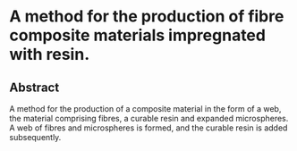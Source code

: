 # A method for the production of fibre composite materials impregnated with resin.

## Abstract
A method for the production of a composite material in the form of a web, the material comprising fibres, a curable resin and expanded microspheres. A web of fibres and microspheres is formed, and the curable resin is added subsequently.